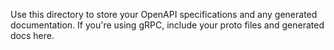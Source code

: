 Use this directory to store your OpenAPI specifications and any generated documentation. If you're using gRPC, include your proto files and generated docs here.